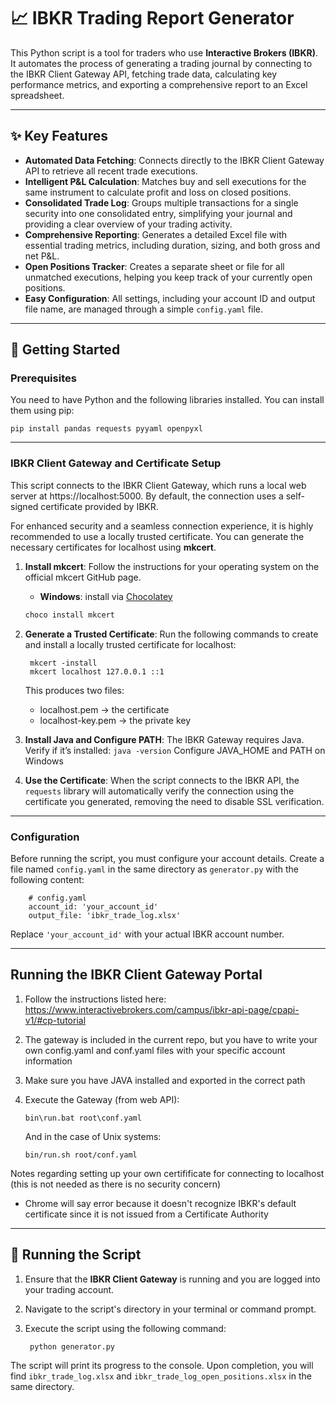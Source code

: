 # 📈 IBKR Trading Report Generator

This Python script is a tool for traders who use **Interactive Brokers (IBKR)**. It automates the process of generating a trading journal by connecting to the IBKR Client Gateway API, fetching trade data, calculating key performance metrics, and exporting a comprehensive report to an Excel spreadsheet.

---

## ✨ Key Features

- **Automated Data Fetching**: Connects directly to the IBKR Client Gateway API to retrieve all recent trade executions.
- **Intelligent P&L Calculation**: Matches buy and sell executions for the same instrument to calculate profit and loss on closed positions.
- **Consolidated Trade Log**: Groups multiple transactions for a single security into one consolidated entry, simplifying your journal and providing a clear overview of your trading activity.
- **Comprehensive Reporting**: Generates a detailed Excel file with essential trading metrics, including duration, sizing, and both gross and net P&L.
- **Open Positions Tracker**: Creates a separate sheet or file for all unmatched executions, helping you keep track of your currently open positions.
- **Easy Configuration**: All settings, including your account ID and output file name, are managed through a simple `config.yaml` file.

---

## 🚀 Getting Started

### Prerequisites

You need to have Python and the following libraries installed. You can install them using pip:

    pip install pandas requests pyyaml openpyxl

---

### IBKR Client Gateway and Certificate Setup

This script connects to the IBKR Client Gateway, which runs a local web server at https://localhost:5000. By default, the connection uses a self-signed certificate provided by IBKR.

For enhanced security and a seamless connection experience, it is highly recommended to use a locally trusted certificate. You can generate the necessary certificates for localhost using **mkcert**.

1. **Install mkcert**: Follow the instructions for your operating system on the official mkcert GitHub page.
    - **Windows**: install via [Chocolatey](https://chocolatey.org/install)  
    ```powershell
    choco install mkcert
    ```
3. **Generate a Trusted Certificate**: Run the following commands to create and install a locally trusted certificate for localhost:

        mkcert -install
        mkcert localhost 127.0.0.1 ::1
   
    This produces two files:
   - localhost.pem → the certificate
   - localhost-key.pem → the private key

4. **Install Java and Configure PATH**: The IBKR Gateway requires Java. Verify if it’s installed:
       ```java -version```
   Configure JAVA_HOME and PATH on Windows
   


7. **Use the Certificate**: When the script connects to the IBKR API, the `requests` library will automatically verify the connection using the certificate you generated, removing the need to disable SSL verification.

---

### Configuration

Before running the script, you must configure your account details. Create a file named `config.yaml` in the same directory as `generator.py` with the following content:

        # config.yaml
        account_id: 'your_account_id'
        output_file: 'ibkr_trade_log.xlsx'

Replace `'your_account_id'` with your actual IBKR account number.

---

## Running the IBKR Client Gateway Portal

1. Follow the instructions listed here: https://www.interactivebrokers.com/campus/ibkr-api-page/cpapi-v1/#cp-tutorial
2. The gateway is included in the current repo, but you have to write your own config.yaml and conf.yaml files with your specific account information
3. Make sure you have JAVA installed and exported in the correct path
4. Execute the Gateway (from web API):

    `bin\run.bat root\conf.yaml`

    And in the case of Unix systems:

    `bin/run.sh root/conf.yaml`

Notes regarding setting up your own certifificate for connecting to localhost (this is not needed as there is no security concern)
- Chrome will say error because it doesn't recognize IBKR's default certificate since it is not issued from a Certificate Authority
---

## 🏃 Running the Script

1. Ensure that the **IBKR Client Gateway** is running and you are logged into your trading account.
2. Navigate to the script's directory in your terminal or command prompt.
3. Execute the script using the following command:

        python generator.py

The script will print its progress to the console. Upon completion, you will find `ibkr_trade_log.xlsx` and `ibkr_trade_log_open_positions.xlsx` in the same directory.

